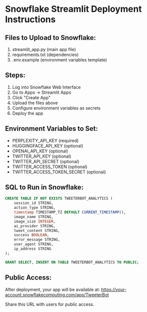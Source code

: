 
# Snowflake Streamlit Deployment Instructions

## Files to Upload to Snowflake:
1. streamlit_app.py (main app file)
2. requirements.txt (dependencies)
3. .env.example (environment variables template)

## Steps:
1. Log into Snowflake Web Interface
2. Go to Apps → Streamlit Apps
3. Click "Create App"
4. Upload the files above
5. Configure environment variables as secrets
6. Deploy the app

## Environment Variables to Set:
- PERPLEXITY_API_KEY (required)
- HUGGINGFACE_API_KEY (optional)
- OPENAI_API_KEY (optional)
- TWITTER_API_KEY (optional)
- TWITTER_API_SECRET (optional)
- TWITTER_ACCESS_TOKEN (optional)
- TWITTER_ACCESS_TOKEN_SECRET (optional)

## SQL to Run in Snowflake:
```sql
CREATE TABLE IF NOT EXISTS TWEETERBOT_ANALYTICS (
    session_id STRING,
    action_type STRING,
    timestamp TIMESTAMP_TZ DEFAULT CURRENT_TIMESTAMP(),
    image_name STRING,
    image_size INTEGER,
    ai_provider STRING,
    tweet_content STRING,
    success BOOLEAN,
    error_message STRING,
    user_agent STRING,
    ip_address STRING
);

GRANT SELECT, INSERT ON TABLE TWEETERBOT_ANALYTICS TO PUBLIC;
```

## Public Access:
After deployment, your app will be available at:
https://your-account.snowflakecomputing.com/app/TweeterBot

Share this URL with users for public access.
